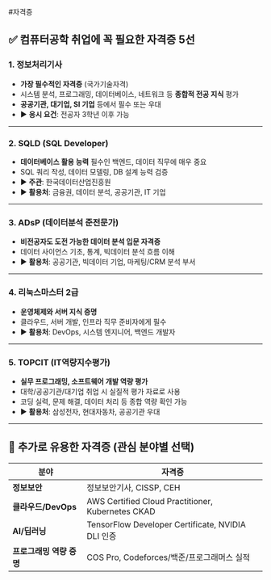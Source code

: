 #자격증

## ✅ 컴퓨터공학 취업에 꼭 필요한 자격증 5선

### 1. **정보처리기사**

* **가장 필수적인 자격증** (국가기술자격)
* 시스템 분석, 프로그래밍, 데이터베이스, 네트워크 등 **종합적 전공 지식** 평가
* **공공기관, 대기업, SI 기업** 등에서 필수 또는 우대
* ▶ **응시 요건**: 전공자 3학년 이후 가능

---

### 2. **SQLD (SQL Developer)**

* **데이터베이스 활용 능력** 필수인 백엔드, 데이터 직무에 매우 중요
* SQL 쿼리 작성, 데이터 모델링, DB 설계 능력 검증
* ▶ **주관**: 한국데이터산업진흥원
* ▶ **활용처**: 금융권, 데이터 분석, 공공기관, IT 기업

---

### 3. **ADsP (데이터분석 준전문가)**

* **비전공자도 도전 가능한 데이터 분석 입문 자격증**
* 데이터 사이언스 기초, 통계, 빅데이터 분석 흐름 이해
* ▶ **활용처**: 공공기관, 빅데이터 기업, 마케팅/CRM 분석 부서

---

### 4. **리눅스마스터 2급**

* **운영체제와 서버 지식 증명**
* 클라우드, 서버 개발, 인프라 직무 준비자에게 필수
* ▶ **활용처**: DevOps, 시스템 엔지니어, 백엔드 개발자

---

### 5. **TOPCIT (IT역량지수평가)**

* **실무 프로그래밍, 소프트웨어 개발 역량 평가**
* 대학/공공기관/대기업 취업 시 실질적 평가 자료로 사용
* 코딩 실력, 문제 해결, 데이터 처리 등 종합 역량 확인 가능
* ▶ **활용처**: 삼성전자, 현대자동차, 공공기관 우대

---

## 📌 추가로 유용한 자격증 (관심 분야별 선택)

| 분야              | 자격증                                               |
| --------------- | ------------------------------------------------- |
| **정보보안**        | 정보보안기사, CISSP, CEH                                |
| **클라우드/DevOps** | AWS Certified Cloud Practitioner, Kubernetes CKAD |
| **AI/딥러닝**      | TensorFlow Developer Certificate, NVIDIA DLI 인증   |
| **프로그래밍 역량 증명** | COS Pro, Codeforces/백준/프로그래머스 실적                  |

